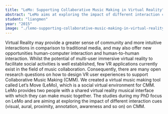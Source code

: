 ```yaml
---
title: "LeMo: Supporting Collaborative Music Making in Virtual Reality"
abstract: "LeMo aims at exploring the impact of different interaction cues (visual, aural, proximity, annotation, awareness and so on) on collaborative music making in VR."
student: "liangmen"
year: "2015"
image: "./lemo-supporting-collaborative-music-making-in-virtual-reality.jpg"
---
```

Virtual Reality may provide a greater sense of community and more intuitive interactions in comparison to traditional media, and may also offer new opportunities human-computer interaction and human-to-human interaction.
Whilst the potential of multi-user immersive virtual reality to facilitate social activities is well established, few VR applications currently exist in the field of music collaboration. Consequently, there are many open research questions on how to design VR user experiences to support Collaborative Music Making (CMM).
We created a virtual music making tool called Let’s Move (LeMo), which is a social virtual environment for CMM. LeMo provides two people with a shared virtual reality musical interface with which they can make music together. The studies during my PhD focus on LeMo and are aiming at exploring the impact of different interaction cues (visual, aural, proximity, annotation, awareness and so on) on CMM.